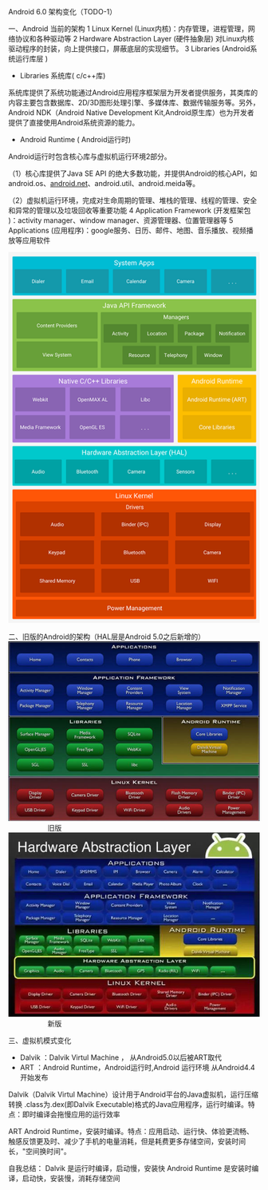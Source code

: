 Android 6.0 架构变化（TODO-1）

一、Android 当前的架构
1 Linux Kernel (Linux内核)：内存管理，进程管理，网络协议和各种驱动等
2 Hardware Abstraction Layer (硬件抽象层) 对Linux内核驱动程序的封装，向上提供接口，屏蔽底层的实现细节。
3 Libraries (Android系统运行库层 )

- Libraries 系统库( c/c++库)

系统库提供了系统功能通过Android应用程序框架层为开发者提供服务，其类库的内容主要包含数据库、2D/3D图形处理引擎、多媒体库、数据传输服务等。另外，Android NDK（Android Native Development Kit,Android原生库）也为开发者提供了直接使用Android系统资源的能力。

- Android Runtime ( Android运行时)

Android运行时包含核心库与虚拟机运行环境2部分。

（1）核心库提供了Java SE API 的绝大多数功能，并提供Android的核心API，如android.os、[android.net](http://android.net/)、android.util、android.meida等。

（2）虚拟机运行环境，完成对生命周期的管理、堆栈的管理、线程的管理、安全和异常的管理以及垃圾回收等重要功能
4 Application Framework (开发框架包 )：activity manager、window manager、资源管理器、位置管理器等
5 Applications (应用程序)：google服务、日历、邮件、地图、音乐播放、视频播放等应用软件

![](../../_resources/a6666340da504bf2998a902a35d827f0.png)

二、旧版的Android的架构（HAL层是Android 5.0之后新增的）
![](../../_resources/7a0279904c6345cf84961fe78a03b004.jpg)
                    旧版
![](../../_resources/e82ea6b74b5746e6a290188b59615827.jpg)
                    新版

三、虚拟机模式变化

- Dalvik ：Dalvik Virtul Machine ， 从Android5.0以后被ART取代
- ART ：Android Runtime，Android运行时,Android 运行环境 从Android4.4开始发布

Dalvik（Dalvik Virtul Machine）设计用于Android平台的Java虚拟机，运行压缩转换 .class为.dex(即Dalvik Executable)格式的Java应用程序，运行时编译。特点：即时编译会拖慢应用的运行效率

ART Android Runtime，安装时编译。特点：应用启动、运行快、体验更流畅、触感反馈更及时、减少了手机的电量消耗，但是耗费更多存储空间，安装时间长，"空间换时间"。

自我总结：
Dalvik 是运行时编译，启动慢，安装快
Android Runtime 是安装时编译，启动快，安装慢，消耗存储空间